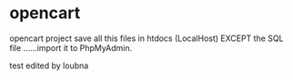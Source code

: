 # opencart
opencart project 
save all this files in htdocs (LocalHost) 
EXCEPT the SQL file ......import it to PhpMyAdmin.

test
edited by loubna